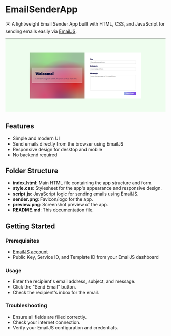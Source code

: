 # EmailSenderApp

✉️ A lightweight Email Sender App built with HTML, CSS, and JavaScript for sending emails easily via [EmailJS](https://www.emailjs.com/).

![Preview](preview.png)

## Features

- Simple and modern UI
- Send emails directly from the browser using EmailJS
- Responsive design for desktop and mobile
- No backend required

## Folder Structure

- **index.html**: Main HTML file containing the app structure and form.
- **style.css**: Stylesheet for the app's appearance and responsive design.
- **script.js**: JavaScript logic for sending emails using EmailJS.
- **sender.png**: Favicon/logo for the app.
- **preview.png**: Screenshot preview of the app.
- **README.md**: This documentation file.

## Getting Started

### Prerequisites

- [EmailJS account](https://www.emailjs.com/)
- Public Key, Service ID, and Template ID from your EmailJS dashboard

### Usage

- Enter the recipient's email address, subject, and message.
- Click the "Send Email" button.
- Check the recipient's inbox for the email.

### Troubleshooting

- Ensure all fields are filled correctly.
- Check your internet connection.
- Verify your EmailJS configuration and credentials.
